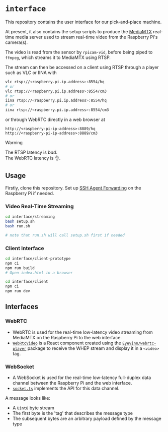 # `interface`

This repository contains the user interface for our pick-and-place machine.

At present, it also contains the setup scripts to produce the [MediaMTX](https://github.com/bluenviron/mediamtx) real-time media server used to stream real-time video from the Raspberry Pi's camera(s).

The video is read from the sensor by `rpicam-vid`, before being piped to `ffmpeg`, which streams it to MediaMTX using RTSP.

The stream can then be accessed on a client using RTSP through a player such as VLC or IINA with
```sh
vlc rtsp://<raspberry.pi.ip.address>:8554/hq
# or
vlc rtsp://<raspberry.pi.ip.address>:8554/cm3
# or
iina rtsp://<raspberry.pi.ip.address>:8554/hq
# or
iina rtsp://<raspberry.pi.ip.address>:8554/cm3
```
or through WebRTC directly in a web browser at
```
http://<raspberry-pi-ip-address>:8889/hq
http://<raspberry-pi-ip-address>:8889/cm3
```

> [!warning]
> The RTSP latency is _bad_.  
> The WebRTC latency is 👌.

## Usage

Firstly, clone this repository. Set up [SSH Agent Forwarding](https://docs.github.com/en/authentication/connecting-to-github-with-ssh/using-ssh-agent-forwarding) on the Raspberry Pi if needed.

### Video Real-Time Streaming

```sh
cd interface/streaming
bash setup.sh
bash run.sh

# note that run.sh will call setup.sh first if needed
```

### Client Interface

```sh
cd interface/client-prototype
npm ci
npm run build
# Open index.html in a browser
```

```sh
cd interface/client
npm ci
npm run dev
```

## Interfaces

### WebRTC

- WebRTC is used for the real-time low-latency video streaming from MediaMTX on the Raspberry Pi to the web interface.
- [`WebRtcVideo`](./client/src/components/WebRtcVideo.tsx) is a React component created using the [`Eyevinn/webrtc-player`](https://github.com/Eyevinn/webrtc-player) package to receive the WHEP stream and display it in a `<video>` tag.

### WebSocket

- A WebSocket is used for the real-time low-latency full-duplex data channel between the Raspberry Pi and the web interface.
- [`socket.ts`](./client/src/lib/socket.ts) implements the API for this data channel.

A message looks like:
- A `Uint8` byte stream
- The first byte is the 'tag' that describes the message type
- The subsequent bytes are an arbitrary payload defined by the message type
